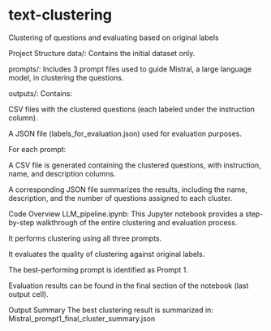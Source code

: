 # text-clustering
Clustering of questions and evaluating based on original labels

Project Structure
data/: Contains the initial dataset only.

prompts/: Includes 3 prompt files used to guide Mistral, a large language model, in clustering the questions.

outputs/: Contains:

CSV files with the clustered questions (each labeled under the instruction column).

A JSON file (labels_for_evaluation.json) used for evaluation purposes.

For each prompt:

A CSV file is generated containing the clustered questions, with instruction, name, and description columns.

A corresponding JSON file summarizes the results, including the name, description, and the number of questions assigned to each cluster.

Code Overview
LLM_pipeline.ipynb: This Jupyter notebook provides a step-by-step walkthrough of the entire clustering and evaluation process.

It performs clustering using all three prompts.

It evaluates the quality of clustering against original labels.

The best-performing prompt is identified as Prompt 1.

Evaluation results can be found in the final section of the notebook (last output cell).

Output Summary
The best clustering result is summarized in: Mistral_prompt1_final_cluster_summary.json
